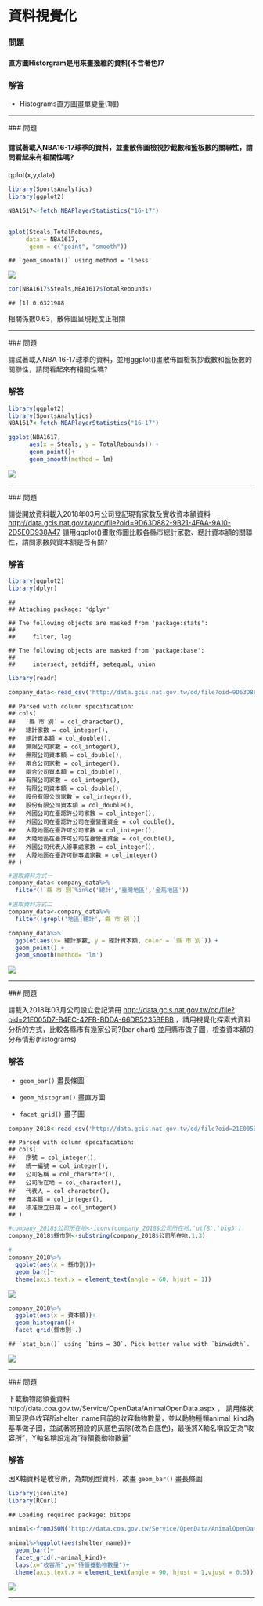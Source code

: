 資料視覺化
================

### 問題

#### 直方圖Historgram是用來畫幾維的資料(不含著色)?

### 解答

-   Histograms直方圖畫單變量(1維)

<hr>
### 問題

#### 請試著載入NBA16-17球季的資料，並畫散佈圖檢視抄截數和籃板數的關聯性，請問看起來有相關性嗎?

qplot(x,y,data)

``` r
library(SportsAnalytics)
library(ggplot2) 

NBA1617<-fetch_NBAPlayerStatistics("16-17")


qplot(Steals,TotalRebounds, 
     data = NBA1617,
      geom = c("point", "smooth"))
```

    ## `geom_smooth()` using method = 'loess'

![](10_Graphic_QA_files/figure-markdown_github-ascii_identifiers/unnamed-chunk-1-1.png)

``` r
cor(NBA1617$Steals,NBA1617$TotalRebounds)
```

    ## [1] 0.6321988

相關係數0.63，散佈圖呈現輕度正相關

<hr>
### 問題

請試著載入NBA 16-17球季的資料，並用ggplot()畫散佈圖檢視抄截數和籃板數的關聯性，請問看起來有相關性嗎?

### 解答

``` r
library(ggplot2)
library(SportsAnalytics)
NBA1617<-fetch_NBAPlayerStatistics("16-17")

ggplot(NBA1617, 
      aes(x = Steals, y = TotalRebounds)) + 
      geom_point()+
      geom_smooth(method = lm)
```

![](10_Graphic_QA_files/figure-markdown_github-ascii_identifiers/unnamed-chunk-2-1.png)

<hr>
### 問題

請從開放資料載入2018年03月公司登記現有家數及實收資本額資料 <http://data.gcis.nat.gov.tw/od/file?oid=9D63D882-9B21-4FAA-9A10-2D5E0D938A47> 請用ggplot()畫散佈圖比較各縣市總計家數、總計資本額的關聯性，請問家數與資本額是否有關?

### 解答

``` r
library(ggplot2)
library(dplyr)
```

    ## 
    ## Attaching package: 'dplyr'

    ## The following objects are masked from 'package:stats':
    ## 
    ##     filter, lag

    ## The following objects are masked from 'package:base':
    ## 
    ##     intersect, setdiff, setequal, union

``` r
library(readr)

company_data<-read_csv('http://data.gcis.nat.gov.tw/od/file?oid=9D63D882-9B21-4FAA-9A10-2D5E0D938A47')
```

    ## Parsed with column specification:
    ## cols(
    ##   `縣 市 別` = col_character(),
    ##   總計家數 = col_integer(),
    ##   總計資本額 = col_double(),
    ##   無限公司家數 = col_integer(),
    ##   無限公司資本額 = col_double(),
    ##   兩合公司家數 = col_integer(),
    ##   兩合公司資本額 = col_double(),
    ##   有限公司家數 = col_integer(),
    ##   有限公司資本額 = col_double(),
    ##   股份有限公司家數 = col_integer(),
    ##   股份有限公司資本額 = col_double(),
    ##   外國公司在臺認許公司家數 = col_integer(),
    ##   外國公司在臺認許公司在臺營運資金 = col_double(),
    ##   大陸地區在臺許可公司家數 = col_integer(),
    ##   大陸地區在臺許可公司在臺營運資金 = col_double(),
    ##   外國公司代表人辦事處家數 = col_integer(),
    ##   大陸地區在臺許可辦事處家數 = col_integer()
    ## )

``` r
#選取資料方式一
company_data<-company_data%>%
  filter(!`縣 市 別`%in%c('總計','臺灣地區','金馬地區'))

#選取資料方式二
company_data<-company_data%>%
  filter(!grepl('地區|總計',`縣 市 別`))

company_data%>%
  ggplot(aes(x= 總計家數, y = 總計資本額, color = `縣 市 別`)) +
  geom_point() +
  geom_smooth(method= 'lm')
```

![](10_Graphic_QA_files/figure-markdown_github-ascii_identifiers/unnamed-chunk-3-1.png)

<hr>
### 問題

請載入2018年03月公司設立登記清冊 <http://data.gcis.nat.gov.tw/od/file?oid=21E005D7-B4EC-42FB-BDDA-66DB5235BEBB> ，請用視覺化探索式資料分析的方式，比較各縣市有幾家公司?(bar chart) 並用縣市做子圖，檢查資本額的分布情形(histograms)

### 解答

-   `geom_bar()` 畫長條圖

-   `geom_histogram()` 畫直方圖

-   `facet_grid()` 畫子圖

``` r
company_2018<-read_csv('http://data.gcis.nat.gov.tw/od/file?oid=21E005D7-B4EC-42FB-BDDA-66DB5235BEBB')
```

    ## Parsed with column specification:
    ## cols(
    ##   序號 = col_integer(),
    ##   統一編號 = col_integer(),
    ##   公司名稱 = col_character(),
    ##   公司所在地 = col_character(),
    ##   代表人 = col_character(),
    ##   資本額 = col_integer(),
    ##   核准設立日期 = col_integer()
    ## )

``` r
#company_2018$公司所在地<-iconv(company_2018$公司所在地,'utf8','big5')
company_2018$縣市別<-substring(company_2018$公司所在地,1,3)

#
company_2018%>% 
  ggplot(aes(x = 縣市別))+
  geom_bar()+
  theme(axis.text.x = element_text(angle = 60, hjust = 1))
```

![](10_Graphic_QA_files/figure-markdown_github-ascii_identifiers/unnamed-chunk-4-1.png)

``` r
company_2018%>% 
  ggplot(aes(x = 資本額))+
  geom_histogram()+
  facet_grid(縣市別~.)
```

    ## `stat_bin()` using `bins = 30`. Pick better value with `binwidth`.

![](10_Graphic_QA_files/figure-markdown_github-ascii_identifiers/unnamed-chunk-4-2.png)

<hr>
### 問題

下載動物認領養資料http://data.coa.gov.tw/Service/OpenData/AnimalOpenData.aspx ， 請用條狀圖呈現各收容所shelter\_name目前的收容動物數量，並以動物種類animal\_kind為基準做子圖，並試著將預設的灰底色去除(改為白底色)，最後將X軸名稱設定為”收容所”，Y軸名稱設定為”待領養動物數量”

### 解答

因X軸資料是收容所，為類別型資料，故畫 `geom_bar()` 畫長條圖

``` r
library(jsonlite)
library(RCurl)
```

    ## Loading required package: bitops

``` r
animal<-fromJSON('http://data.coa.gov.tw/Service/OpenData/AnimalOpenData.aspx')

animal%>%ggplot(aes(shelter_name))+
  geom_bar()+
  facet_grid(.~animal_kind)+
  labs(x="收容所",y="待領養動物數量")+
  theme(axis.text.x = element_text(angle = 90, hjust = 1,vjust = 0.5))
```

![](10_Graphic_QA_files/figure-markdown_github-ascii_identifiers/unnamed-chunk-5-1.png)

<hr>
